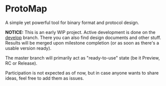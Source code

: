 # ProtoMap
A simple yet powerful tool for binary format and protocol design.

**NOTICE:** This is an early WIP project. Active development is done on the [develop](https://github.com/Skyppid/ProtoMap/tree/develop) branch. There you can also find design documents and other stuff. Results will be merged upon milestone completion (or as soon as there's a usable version ready).

The master branch will primarily act as "ready-to-use" state (be it Preview, RC or Release).

Participation is not expected as of now, but in case anyone wants to share ideas, feel free to add them as issues.
